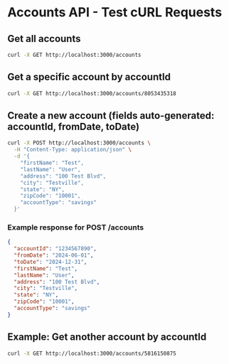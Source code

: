 # Accounts API - Test cURL Requests

## Get all accounts
```bash
curl -X GET http://localhost:3000/accounts
```

## Get a specific account by accountId
```bash
curl -X GET http://localhost:3000/accounts/8053435318
```

## Create a new account (fields auto-generated: accountId, fromDate, toDate)
```bash
curl -X POST http://localhost:3000/accounts \
  -H "Content-Type: application/json" \
  -d '{
    "firstName": "Test",
    "lastName": "User",
    "address": "100 Test Blvd",
    "city": "Testville",
    "state": "NY",
    "zipCode": "10001",
    "accountType": "savings"
  }'
```

### Example response for POST /accounts
```json
{
  "accountId": "1234567890",
  "fromDate": "2024-06-01",
  "toDate": "2024-12-31",
  "firstName": "Test",
  "lastName": "User",
  "address": "100 Test Blvd",
  "city": "Testville",
  "state": "NY",
  "zipCode": "10001",
  "accountType": "savings"
}
```

## Example: Get another account by accountId
```bash
curl -X GET http://localhost:3000/accounts/5816150875
``` 